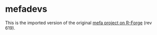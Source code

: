 mefadevs
========

This is the imported version of the original [mefa project on R-Forge](https://r-forge.r-project.org/projects/mefa/) (rev 619).
